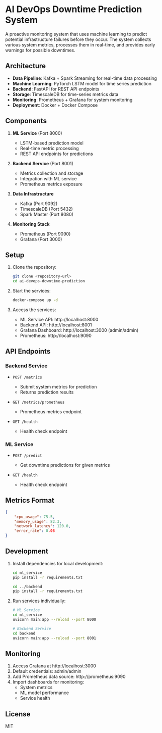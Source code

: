 # AI DevOps Downtime Prediction System

A proactive monitoring system that uses machine learning to predict potential infrastructure failures before they occur. The system collects various system metrics, processes them in real-time, and provides early warnings for possible downtimes.

## Architecture

- **Data Pipeline**: Kafka + Spark Streaming for real-time data processing
- **Machine Learning**: PyTorch LSTM model for time series prediction
- **Backend**: FastAPI for REST API endpoints
- **Storage**: TimescaleDB for time-series metrics data
- **Monitoring**: Prometheus + Grafana for system monitoring
- **Deployment**: Docker + Docker Compose

## Components

1. **ML Service** (Port 8000)
   - LSTM-based prediction model
   - Real-time metric processing
   - REST API endpoints for predictions

2. **Backend Service** (Port 8001)
   - Metrics collection and storage
   - Integration with ML service
   - Prometheus metrics exposure

3. **Data Infrastructure**
   - Kafka (Port 9092)
   - TimescaleDB (Port 5432)
   - Spark Master (Port 8080)

4. **Monitoring Stack**
   - Prometheus (Port 9090)
   - Grafana (Port 3000)

## Setup

1. Clone the repository:
   ```bash
   git clone <repository-url>
   cd ai-devops-downtime-prediction
   ```

2. Start the services:
   ```bash
   docker-compose up -d
   ```

3. Access the services:
   - ML Service API: http://localhost:8000
   - Backend API: http://localhost:8001
   - Grafana Dashboard: http://localhost:3000 (admin/admin)
   - Prometheus: http://localhost:9090

## API Endpoints

### Backend Service

- `POST /metrics`
  - Submit system metrics for prediction
  - Returns prediction results

- `GET /metrics/prometheus`
  - Prometheus metrics endpoint

- `GET /health`
  - Health check endpoint

### ML Service

- `POST /predict`
  - Get downtime predictions for given metrics

- `GET /health`
  - Health check endpoint

## Metrics Format

```json
{
    "cpu_usage": 75.5,
    "memory_usage": 82.3,
    "network_latency": 120.0,
    "error_rate": 0.05
}
```

## Development

1. Install dependencies for local development:
   ```bash
   cd ml_service
   pip install -r requirements.txt

   cd ../backend
   pip install -r requirements.txt
   ```

2. Run services individually:
   ```bash
   # ML Service
   cd ml_service
   uvicorn main:app --reload --port 8000

   # Backend Service
   cd backend
   uvicorn main:app --reload --port 8001
   ```

## Monitoring

1. Access Grafana at http://localhost:3000
2. Default credentials: admin/admin
3. Add Prometheus data source: http://prometheus:9090
4. Import dashboards for monitoring:
   - System metrics
   - ML model performance
   - Service health

## License

MIT